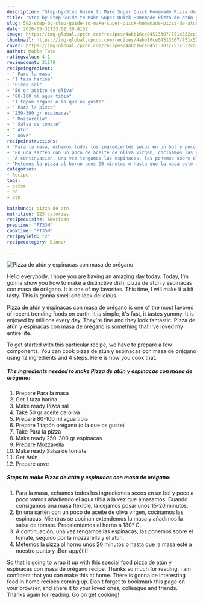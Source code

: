 ```yaml
---
description: "Step-by-Step Guide to Make Super Quick Homemade Pizza de atún y espinacas con masa de orégano"
title: "Step-by-Step Guide to Make Super Quick Homemade Pizza de atún y espinacas con masa de orégano"
slug: 592-step-by-step-guide-to-make-super-quick-homemade-pizza-de-atun-y-espinacas-con-masa-de-oregano
date: 2020-05-31T23:02:30.415Z
image: https://img-global.cpcdn.com/recipes/4abb16ce04513307/751x532cq70/pizza-de-atun-y-espinacas-con-masa-de-oregano-foto-principal.jpg
thumbnail: https://img-global.cpcdn.com/recipes/4abb16ce04513307/751x532cq70/pizza-de-atun-y-espinacas-con-masa-de-oregano-foto-principal.jpg
cover: https://img-global.cpcdn.com/recipes/4abb16ce04513307/751x532cq70/pizza-de-atun-y-espinacas-con-masa-de-oregano-foto-principal.jpg
author: Mable Tate
ratingvalue: 4.1
reviewcount: 31179
recipeingredient:
- " Para la masa"
- "1 taza harina"
- "Pizca sal"
- "50 gr aceite de oliva"
- "80-100 ml agua tibia"
- "1 tapón organo o la que os guste"
- " Para la pizza"
- "250-300 gr espinacas"
- " Mozzarella"
- " Salsa de tomate"
- " Atn"
- " aove"
recipeinstructions:
- "Para la masa, echamos todos los ingredientes secos en un bol y poco a poco vamos añadiendo el agua tibia a la vez que amasamos. Cuando consigamos una masa flexible, la dejamos posar unos 15-20 minutos."
- "En una sartén con un poco de aceite de oliva virgen, cocinamos las espinacas. Mientras se cocinan extendemos la masa y añadimos la salsa de tomate. Precalentamos el horno a 180° C."
- "A continuación, una vez tengamos las espinacas, las ponemos sobre el tomate, seguido por la mozzarella y el atún."
- "Metemos la pizza al horno unos 20 minutos o hasta que la masa esté a nuestro punto y ¡Bon appétit!"
categories:
- Recipe
tags:
- pizza
- de
- atn

katakunci: pizza de atn 
nutrition: 123 calories
recipecuisine: American
preptime: "PT33M"
cooktime: "PT35M"
recipeyield: "2"
recipecategory: Dinner

---
```



![Pizza de atún y espinacas con masa de orégano](https://img-global.cpcdn.com/recipes/4abb16ce04513307/751x532cq70/pizza-de-atun-y-espinacas-con-masa-de-oregano-foto-principal.jpg)

Hello everybody, I hope you are having an amazing day today. Today, I'm gonna show you how to make a distinctive dish, pizza de atún y espinacas con masa de orégano. It is one of my favorites. This time, I will make it a bit tasty. This is gonna smell and look delicious.

Pizza de atún y espinacas con masa de orégano is one of the most favored of recent trending foods on earth. It is simple, it's fast, it tastes yummy. It is enjoyed by millions every day. They're fine and they look fantastic. Pizza de atún y espinacas con masa de orégano is something that I've loved my entire life.




To get started with this particular recipe, we have to prepare a few components. You can cook pizza de atún y espinacas con masa de orégano using 12 ingredients and 4 steps. Here is how you cook that.

<!--inarticleads1-->

##### The ingredients needed to make Pizza de atún y espinacas con masa de orégano:

1. Prepare  Para la masa
1. Get 1 taza harina
1. Make ready Pizca sal
1. Take 50 gr aceite de oliva
1. Prepare 80-100 ml agua tibia
1. Prepare 1 tapón orégano (o la que os guste)
1. Take  Para la pizza
1. Make ready 250-300 gr espinacas
1. Prepare  Mozzarella
1. Make ready  Salsa de tomate
1. Get  Atún
1. Prepare  aove




<!--inarticleads2-->

##### Steps to make Pizza de atún y espinacas con masa de orégano:

1. Para la masa, echamos todos los ingredientes secos en un bol y poco a poco vamos añadiendo el agua tibia a la vez que amasamos. Cuando consigamos una masa flexible, la dejamos posar unos 15-20 minutos.
1. En una sartén con un poco de aceite de oliva virgen, cocinamos las espinacas. Mientras se cocinan extendemos la masa y añadimos la salsa de tomate. Precalentamos el horno a 180° C.
1. A continuación, una vez tengamos las espinacas, las ponemos sobre el tomate, seguido por la mozzarella y el atún.
1. Metemos la pizza al horno unos 20 minutos o hasta que la masa esté a nuestro punto y ¡Bon appétit!




So that is going to wrap it up with this special food pizza de atún y espinacas con masa de orégano recipe. Thanks so much for reading. I am confident that you can make this at home. There is gonna be interesting food in home recipes coming up. Don't forget to bookmark this page on your browser, and share it to your loved ones, colleague and friends. Thanks again for reading. Go on get cooking!
